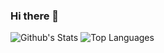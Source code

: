 ### Hi there 👋

![Github's Stats](https://github-readme-stats.vercel.app/api?username=juli3nk&hide=issues&count_private=true&show_icons=true&text_color=008080&icon_color=008080&title_color=008080)
![Top Languages](https://github-readme-stats.vercel.app/api/top-langs/?username=juli3nk&hide=vim%20script,css&layout=compact)

<!--
**juli3nk/juli3nk** is a ✨ _special_ ✨ repository because its `README.md` (this file) appears on your GitHub profile.

Here are some ideas to get you started:

- 🔭 I’m currently working on ...
- 🌱 I’m currently learning ...
- 👯 I’m looking to collaborate on ...
- 🤔 I’m looking for help with ...
- 💬 Ask me about ...
- 📫 How to reach me: ...
- 😄 Pronouns: ...
- ⚡ Fun fact: ...
-->
